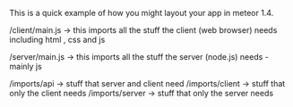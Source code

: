 This is a quick example of how you might layout your app in meteor 1.4.

/client/main.js -> this imports all the stuff the client (web browser)  needs including html , css and js

/server/main.js -> this imports all the stuff the server (node.js)  needs - mainly js

/imports/api -> stuff that server and client need
/imports/client -> stuff that only the client needs
/imports/server -> stuff that only the server needs

